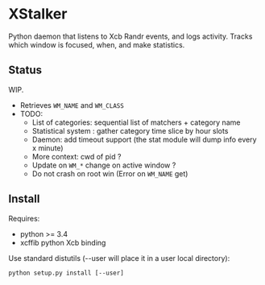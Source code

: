 XStalker
========

Python daemon that listens to Xcb Randr events, and logs activity.
Tracks which window is focused, when, and make statistics.

Status
------

WIP.
* Retrieves `WM_NAME` and `WM_CLASS`
* TODO:
	* List of categories: sequential list of matchers + category name
	* Statistical system : gather category time slice by hour slots
	* Daemon: add timeout support (the stat module will dump info every x minute)
	* More context: cwd of pid ?
	* Update on `WM_*` change on active window ?
	* Do not crash on root win (Error on `WM_NAME` get)

Install
-------

Requires:
* python >= 3.4
* xcffib python Xcb binding

Use standard distutils (--user will place it in a user local directory):

    python setup.py install [--user]

